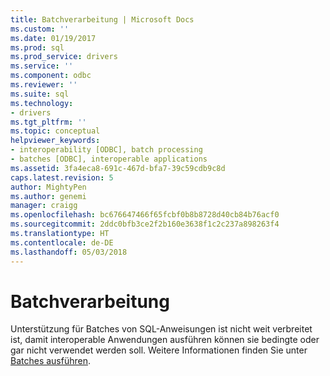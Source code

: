 ```yaml
---
title: Batchverarbeitung | Microsoft Docs
ms.custom: ''
ms.date: 01/19/2017
ms.prod: sql
ms.prod_service: drivers
ms.service: ''
ms.component: odbc
ms.reviewer: ''
ms.suite: sql
ms.technology:
- drivers
ms.tgt_pltfrm: ''
ms.topic: conceptual
helpviewer_keywords:
- interoperability [ODBC], batch processing
- batches [ODBC], interoperable applications
ms.assetid: 3fa4eca8-691c-467d-bfa7-39c59cdb9c8d
caps.latest.revision: 5
author: MightyPen
ms.author: genemi
manager: craigg
ms.openlocfilehash: bc676647466f65fcbf0b8b8728d40cb84b76acf0
ms.sourcegitcommit: 2ddc0bfb3ce2f2b160e3638f1c2c237a898263f4
ms.translationtype: HT
ms.contentlocale: de-DE
ms.lasthandoff: 05/03/2018
---
```

# <a name="batch-processing"></a>Batchverarbeitung
Unterstützung für Batches von SQL-Anweisungen ist nicht weit verbreitet ist, damit interoperable Anwendungen ausführen können sie bedingte oder gar nicht verwendet werden soll. Weitere Informationen finden Sie unter [Batches ausführen](../../../odbc/reference/develop-app/executing-batches.md).
